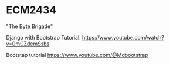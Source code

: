 # ECM2434
"The Byte Brigade"

Django with Bootstrap Tutorial:
https://www.youtube.com/watch?v=0mCZdemSsbs


Bootstap tutorial 
https://www.youtube.com/@Mdbootstrap
